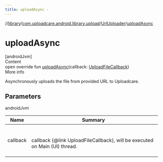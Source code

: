 ```yaml
---
title: uploadAsync -
---
```

//[library](../../index.md)/[com.uploadcare.android.library.upload](../index.md)/[UrlUploader](index.md)/[uploadAsync](upload-async.md)



# uploadAsync  
[androidJvm]  
Content  
open override fun [uploadAsync](upload-async.md)(callback: [UploadFileCallback](../../com.uploadcare.android.library.callbacks/-upload-file-callback/index.md))  
More info  


Asynchronously uploads the file from provided URL to Uploadcare.



## Parameters  
  
androidJvm  
  
|  Name|  Summary| 
|---|---|
| <a name="com.uploadcare.android.library.upload/UrlUploader/uploadAsync/#com.uploadcare.android.library.callbacks.UploadFileCallback/PointingToDeclaration/"></a>callback| <a name="com.uploadcare.android.library.upload/UrlUploader/uploadAsync/#com.uploadcare.android.library.callbacks.UploadFileCallback/PointingToDeclaration/"></a><br><br>callback {@link UploadFileCallback}, will be executed on Main (UI) thread.<br><br>
  
  



